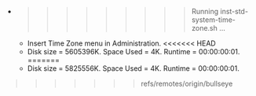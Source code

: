* >>>>>>>>> Running inst-std-system-time-zone.sh ...
  * Insert Time Zone menu in Administration.
<<<<<<< HEAD
  * Disk size = 5605396K. Space Used = 4K. Runtime = 00:00:00:01.
=======
  * Disk size = 5825556K. Space Used = 4K. Runtime = 00:00:00:01.
>>>>>>> refs/remotes/origin/bullseye
